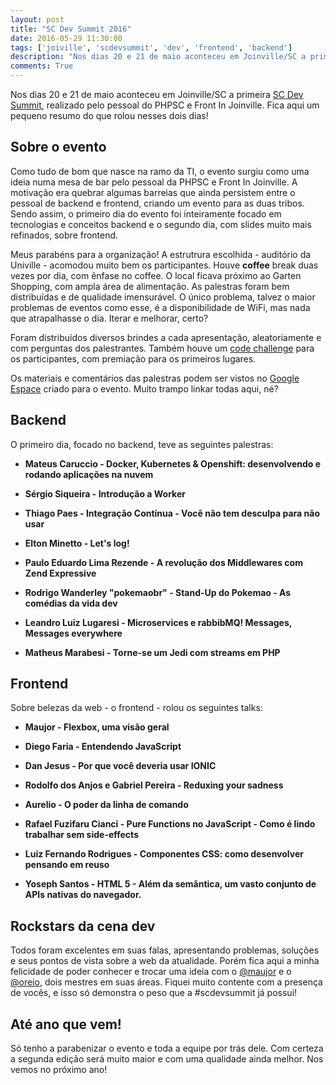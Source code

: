 ```yaml
---
layout: post
title: "SC Dev Summit 2016"
date: 2016-05-29 11:30:00
tags: ['joiville', 'scdevsummit', 'dev', 'frontend', 'backend']
description: "Nos dias 20 e 21 de maio aconteceu em Joinville/SC a primeira SC Dev Summit, realizado pelo pessoal do PHPSC e Front In Joinville. Fica aqui um pequeno resumo do que rolou nesses dois dias!"
comments: True
---
```


Nos dias 20 e 21 de maio aconteceu em Joinville/SC a primeira [SC Dev Summit](http://scdevsummit.com.br), realizado pelo pessoal do PHPSC e Front In Joinville. Fica aqui um pequeno resumo do que rolou nesses dois dias!

## Sobre o evento
Como tudo de bom que nasce na ramo da TI, o evento surgiu como uma ideia numa mesa de bar pelo pessoal da PHPSC e Front In Joinville. A motivação era quebrar algumas barreias que ainda persistem entre o pessoal de backend e frontend, criando um evento para as duas tribos. Sendo assim, o primeiro dia do evento foi inteiramente focado em tecnologias e conceitos backend e o segundo dia, com slides muito mais refinados, sobre frontend.

Meus parabéns para a organização! A estrutrura escolhida - auditório da Univille - acomodou muito bem os participantes. Houve **coffee** break duas vezes por dia, com ênfase no coffee. O local ficava próximo ao Garten Shopping, com ampla área de alimentação. As palestras foram bem distribuídas e de qualidade imensurável. O único problema, talvez o maior problemas de eventos como esse, é a disponibilidade de WiFi, mas nada que atrapalhasse o dia. Iterar e melhorar, certo?

Foram distribuídos diversos brindes a cada apresentação, aleatoriamente e com perguntas dos palestrantes. Também houve um [code challenge](https://github.com/scdevsummit/desafio) para os participantes, com premiação para os primeiros lugares.

Os materiais e comentários das palestras podem ser vistos no [Google Espace](https://spaces.google.com/space/340445863) criado para o evento. Muito trampo linkar todas aqui, né?

## Backend
O primeiro dia, focado no backend, teve as seguintes palestras:

- **Mateus Caruccio - Docker, Kubernetes & Openshift: desenvolvendo e rodando aplicações na nuvem**

- **Sérgio Siqueira - Introdução a Worker**

- **Thiago Paes - Integração Contínua - Você não tem desculpa para não usar**

- **Elton Minetto - Let's log!**

- **Paulo Eduardo Lima Rezende - A revolução dos Middlewares com Zend Expressive**

- **Rodrigo Wanderley "pokemaobr" - Stand-Up do Pokemao - As comédias da vida dev**

- **Leandro Luiz Lugaresi - Microservices e rabbibMQ! Messages, Messages everywhere**

- **Matheus Marabesi - Torne-se um Jedi com streams em PHP**

## Frontend
Sobre belezas da web - o frontend - rolou os seguintes talks:

- **Maujor - Flexbox, uma visão geral**

- **Diego Faria - Entendendo JavaScript**

- **Dan Jesus - Por que você deveria usar IONIC**

- **Rodolfo dos Anjos e Gabriel Pereira - Reduxing your sadness**

- **Aurelio - O poder da linha de comando**

- **Rafael Fuzifaru Cianci - Pure Functions no JavaScript - Como é lindo trabalhar sem side-effects**

- **Luiz Fernando Rodrigues - Componentes CSS: como desenvolver pensando em reuso**

- **Yoseph Santos - HTML 5 - Além da semântica, um vasto conjunto de APIs nativas do navegador.**

## Rockstars da cena dev
Todos foram excelentes em suas falas, apresentando problemas, soluções e seus pontos de vista sobre a web da atualidade. Porém fica aqui a minha felicidade de poder conhecer e trocar uma ideia com o [@maujor](https://twitter.com/maujor) e o [@oreio](https://twitter.com/oreio), dois mestres em suas áreas. Fiquei muito contente com a presença de vocês, e isso só demonstra o peso que a #scdevsummit já possui!

## Até ano que vem!
Só tenho a parabenizar o evento e toda a equipe por trás dele. Com certeza a segunda edição será muito maior e com uma qualidade ainda melhor. Nos vemos no próximo ano!
